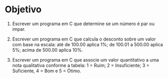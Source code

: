 # Objetivo

1. Escrever um programa em C que determine se um número é par ou impar.

2. Escrever um programa em C que calcula o desconto sobre um valor com base na escala: até de 100.00 aplica 1%; de 100.01 a 500.00 aplica 5%; acima de 500.00 aplica 10%.

3. Escrever um programa em C que associe um valor quantitativo a uma nota qualitativa conforme a tabela: 1 = Ruim; 2 = Insuficiente; 3 = Suficiente, 4 = Bom e 5 = Ótimo.

